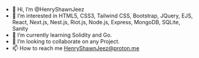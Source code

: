 - 👋 Hi, I’m @HenryShawnJeez
- 👀 I’m interested in HTML5, CSS3, Tailwind CSS, Bootstrap, JQuery, EJS, React, Next.js, Nest.js, Riot.js, Node.js, Express, MongoDB, SQLite, Sanity
- 🌱 I’m currently learning Solidity and Go.
- 💞️ I’m looking to collaborate on any Project.
- 📫 How to reach me HenryShawnJeez@proton.me

<!---
HenryShawnJeez/HenryShawnJeez is a ✨ special ✨ repository because its `README.md` (this file) appears on your GitHub profile.
You can click the Preview link to take a look at your changes.
--->
